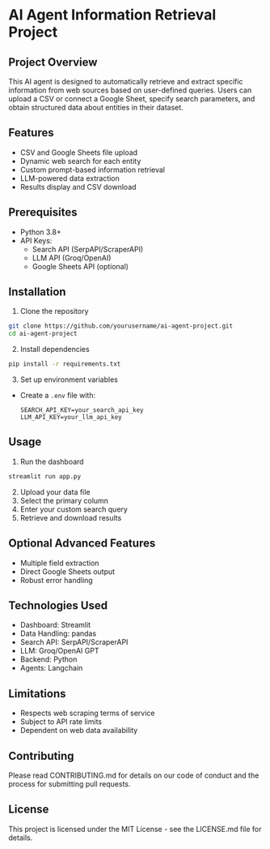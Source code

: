 # AI Agent Information Retrieval Project

## Project Overview

This AI agent is designed to automatically retrieve and extract specific information from web sources based on user-defined queries. Users can upload a CSV or connect a Google Sheet, specify search parameters, and obtain structured data about entities in their dataset.

## Features

- CSV and Google Sheets file upload
- Dynamic web search for each entity
- Custom prompt-based information retrieval
- LLM-powered data extraction
- Results display and CSV download

## Prerequisites

- Python 3.8+
- API Keys:
  - Search API (SerpAPI/ScraperAPI)
  - LLM API (Groq/OpenAI)
  - Google Sheets API (optional)

## Installation

1. Clone the repository
```bash
git clone https://github.com/yourusername/ai-agent-project.git
cd ai-agent-project
```

2. Install dependencies
```bash
pip install -r requirements.txt
```

3. Set up environment variables
- Create a `.env` file with:
  ```
  SEARCH_API_KEY=your_search_api_key
  LLM_API_KEY=your_llm_api_key
  ```

## Usage

1. Run the dashboard
```bash
streamlit run app.py
```

2. Upload your data file
3. Select the primary column
4. Enter your custom search query
5. Retrieve and download results

## Optional Advanced Features

- Multiple field extraction
- Direct Google Sheets output
- Robust error handling

## Technologies Used

- Dashboard: Streamlit
- Data Handling: pandas
- Search API: SerpAPI/ScraperAPI
- LLM: Groq/OpenAI GPT
- Backend: Python
- Agents: Langchain

## Limitations

- Respects web scraping terms of service
- Subject to API rate limits
- Dependent on web data availability

## Contributing

Please read CONTRIBUTING.md for details on our code of conduct and the process for submitting pull requests.

## License

This project is licensed under the MIT License - see the LICENSE.md file for details.